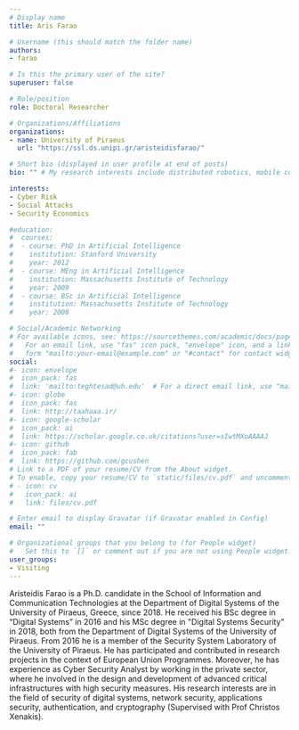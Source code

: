 ```yaml
---
# Display name
title: Aris Farao

# Username (this should match the folder name)
authors:
- farao

# Is this the primary user of the site?
superuser: false

# Role/position
role: Doctoral Researcher

# Organizations/Affiliations
organizations:
- name: University of Piraeus
  url: "https://ssl.ds.unipi.gr/aristeidisfarao/"

# Short bio (displayed in user profile at end of posts)
bio: "" # My research interests include distributed robotics, mobile computing and programmable matter.

interests:
- Cyber Risk
- Social Attacks
- Security Economics

#education:
#  courses:
#  - course: PhD in Artificial Intelligence
#    institution: Stanford University
#    year: 2012
#  - course: MEng in Artificial Intelligence
#    institution: Massachusetts Institute of Technology
#    year: 2009
#  - course: BSc in Artificial Intelligence
#    institution: Massachusetts Institute of Technology
#    year: 2008

# Social/Academic Networking
# For available icons, see: https://sourcethemes.com/academic/docs/page-builder/#icons
#   For an email link, use "fas" icon pack, "envelope" icon, and a link in the
#   form "mailto:your-email@example.com" or "#contact" for contact widget.
social:
#- icon: envelope
#  icon_pack: fas
#  link: 'mailto:teghtesad@uh.edu'  # For a direct email link, use "mailto:test@example.org".
#- icon: globe
#  icon_pack: fas
#  link: http://taahaaa.ir/
#- icon: google-scholar
#  icon_pack: ai
#  link: https://scholar.google.co.uk/citations?user=sIwtMXoAAAAJ
#- icon: github
#  icon_pack: fab
#  link: https://github.com/gcushen
# Link to a PDF of your resume/CV from the About widget.
# To enable, copy your resume/CV to `static/files/cv.pdf` and uncomment the lines below.
# - icon: cv
#   icon_pack: ai
#   link: files/cv.pdf

# Enter email to display Gravatar (if Gravatar enabled in Config)
email: ""

# Organizational groups that you belong to (for People widget)
#   Set this to `[]` or comment out if you are not using People widget.
user_groups:
- Visiting
---
```


Aristeidis Farao is a Ph.D. candidate in the School of Information and Communication Technologies at the Department of Digital Systems of the University of Piraeus, Greece, since 2018. He received his BSc degree in “Digital Systems” in 2016 and his MSc degree in "Digital Systems Security" in 2018, both from the Department of Digital Systems of the University of Piraeus. From 2016 he is a member of the Security System Laboratory of the University of Piraeus. He has participated and contributed in research projects in the context of European Union Programmes. Moreover, he has experience as Cyber Security Analyst by working in the private sector, where he involved in the design and development of advanced critical infrastructures with high security measures. His research interests are in the field of security of digital systems, network security, applications security, authentication, and cryptography (Supervised with Prof Christos Xenakis).
